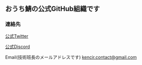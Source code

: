 ## おうち鯖の公式GitHub組織です

### 連絡先
[公式Twitter](https://twitter.com/Outisaba)

[公式Discord](https://discord.gg/4SfWpZntMe)

Email(技術班長のメールアドレスです) kencir.contact@gmail.com

<!--

**Here are some ideas to get you started:**

🙋‍♀️ A short introduction - what is your organization all about?
🌈 Contribution guidelines - how can the community get involved?
👩‍💻 Useful resources - where can the community find your docs? Is there anything else the community should know?
🍿 Fun facts - what does your team eat for breakfast?
🧙 Remember, you can do mighty things with the power of [Markdown](https://docs.github.com/github/writing-on-github/getting-started-with-writing-and-formatting-on-github/basic-writing-and-formatting-syntax)
-->
